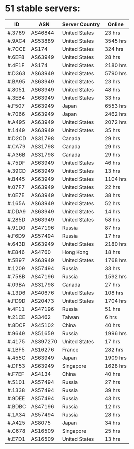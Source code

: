 # 51 stable servers:

| ID | ASN | Server Country | Online |
| ------ | ------ | ------ | ------ |
| #.3769 | AS46844 | United States | 23 hrs |
| #.9AC4 | AS53889 | United States | 3545 hrs |
| #.7CCE | AS174 | United States | 324 hrs |
| #.6EF8 | AS63949 | United States | 28 hrs |
| #.4F1F | AS174 | United States | 2180 hrs |
| #.D363 | AS63949 | United States | 5790 hrs |
| #.BA95 | AS63949 | United States | 23 hrs |
| #.8051 | AS63949 | United States | 48 hrs |
| #.3EB4 | AS63949 | United States | 33 hrs |
| #.F507 | AS63949 | Japan | 6553 hrs |
| #.7066 | AS63949 | Japan | 2462 hrs |
| #.A495 | AS63949 | United States | 2072 hrs |
| #.1449 | AS63949 | United States | 35 hrs |
| #.D2CD | AS31798 | Canada | 29 hrs |
| #.CA79 | AS31798 | Canada | 29 hrs |
| #.A36B | AS31798 | Canada | 29 hrs |
| #.75DF | AS63949 | United States | 46 hrs |
| #.39CD | AS63949 | United States | 13 hrs |
| #.B445 | AS63949 | United States | 1104 hrs |
| #.07F7 | AS63949 | United States | 22 hrs |
| #.0E7E | AS63949 | United States | 38 hrs |
| #.165A | AS63949 | United States | 52 hrs |
| #.DDA9 | AS63949 | United States | 14 hrs |
| #.285D | AS63949 | United States | 58 hrs |
| #.91D0 | AS47196 | Russia | 87 hrs |
| #.F6D9 | AS57494 | Russia | 17 hrs |
| #.643D | AS63949 | United States | 2180 hrs |
| #.E846 | AS4760 | Hong Kong | 18 hrs |
| #.5B97 | AS63949 | United States | 1768 hrs |
| #.1209 | AS57494 | Russia | 33 hrs |
| #.758B | AS47196 | Russia | 1592 hrs |
| #.09BA | AS31798 | Canada | 27 hrs |
| #.13D6 | AS40676 | United States | 108 hrs |
| #.FD9D | AS20473 | United States | 1704 hrs |
| #.4F11 | AS47196 | Russia | 51 hrs |
| #.21CE | AS3462 | Taiwan | 6 hrs |
| #.8DCF | AS45102 | China | 40 hrs |
| #.9649 | AS51659 | Russia | 1996 hrs |
| #.4175 | AS397270 | United States | 17 hrs |
| #.1BF5 | AS16276 | France | 282 hrs |
| #.455C | AS63949 | Japan | 1909 hrs |
| #.DF53 | AS63949 | Singapore | 1628 hrs |
| #.F7EF | AS4134 | China | 40 hrs |
| #.5101 | AS57494 | Russia | 27 hrs |
| #.1338 | AS57494 | Russia | 39 hrs |
| #.9DEE | AS57494 | Russia | 43 hrs |
| #.BDBC | AS47196 | Russia | 12 hrs |
| #.1A34 | AS57494 | Russia | 28 hrs |
| #.A425 | AS8075 | Japan | 34 hrs |
| #.C678 | AS16509 | Singapore | 25 hrs |
| #.E7D1 | AS16509 | United States | 13 hrs |

